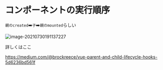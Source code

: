 # コンポーネントの実行順序



`親のcreated`:arrow_right:`​子`:arrow_right:`​親のmounted`らしい

![image-20210730191137227](C:\Users\matum\AppData\Roaming\Typora\typora-user-images\image-20210730191137227.png)



詳しくはここ

https://medium.com/@brockreece/vue-parent-and-child-lifecycle-hooks-5d6236bd561f

